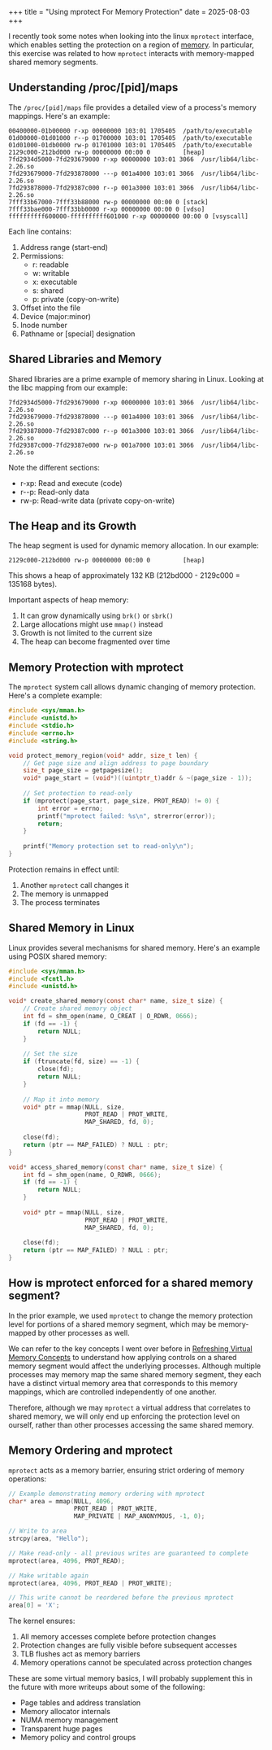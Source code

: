 +++
title = "Using mprotect For Memory Protection"
date = 2025-08-03
+++

I recently took some notes when looking into the linux `mprotect` interface, which enables setting the protection on a region of [memory](https://linux.die.net/man/2/mprotect). In particular, this exercise was related to how ```mprotect``` interacts with memory-mapped shared memory segments.

## Understanding /proc/[pid]/maps

The `/proc/[pid]/maps` file provides a detailed view of a process's memory mappings. Here's an example:

```
00400000-01b00000 r-xp 00000000 103:01 1705405  /path/to/executable
01d00000-01d01000 r--p 01700000 103:01 1705405  /path/to/executable
01d01000-01db0000 rw-p 01701000 103:01 1705405  /path/to/executable
2129c000-212bd000 rw-p 00000000 00:00 0         [heap]
7fd2934d5000-7fd293679000 r-xp 00000000 103:01 3066  /usr/lib64/libc-2.26.so
7fd293679000-7fd293878000 ---p 001a4000 103:01 3066  /usr/lib64/libc-2.26.so
7fd293878000-7fd29387c000 r--p 001a3000 103:01 3066  /usr/lib64/libc-2.26.so
7fff33b67000-7fff33b88000 rw-p 00000000 00:00 0 [stack]
7fff33bae000-7fff33bb0000 r-xp 00000000 00:00 0 [vdso]
ffffffffff600000-ffffffffff601000 r-xp 00000000 00:00 0 [vsyscall]
```

Each line contains:
1. Address range (start-end)
2. Permissions:
   - r: readable
   - w: writable
   - x: executable
   - s: shared
   - p: private (copy-on-write)
3. Offset into the file
4. Device (major:minor)
5. Inode number
6. Pathname or [special] designation

## Shared Libraries and Memory

Shared libraries are a prime example of memory sharing in Linux. Looking at the libc mapping from our example:

```
7fd2934d5000-7fd293679000 r-xp 00000000 103:01 3066  /usr/lib64/libc-2.26.so
7fd293679000-7fd293878000 ---p 001a4000 103:01 3066  /usr/lib64/libc-2.26.so
7fd293878000-7fd29387c000 r--p 001a3000 103:01 3066  /usr/lib64/libc-2.26.so
7fd29387c000-7fd29387e000 rw-p 001a7000 103:01 3066  /usr/lib64/libc-2.26.so
```

Note the different sections:
- r-xp: Read and execute (code)
- r--p: Read-only data
- rw-p: Read-write data (private copy-on-write)

## The Heap and its Growth

The heap segment is used for dynamic memory allocation. In our example:

```
2129c000-212bd000 rw-p 00000000 00:00 0         [heap]
```

This shows a heap of approximately 132 KB (212bd000 - 2129c000 = 135168 bytes).

Important aspects of heap memory:
1. It can grow dynamically using `brk()` or `sbrk()`
2. Large allocations might use `mmap()` instead
3. Growth is not limited to the current size
4. The heap can become fragmented over time

## Memory Protection with mprotect

The `mprotect` system call allows dynamic changing of memory protection. Here's a complete example:

```c
#include <sys/mman.h>
#include <unistd.h>
#include <stdio.h>
#include <errno.h>
#include <string.h>

void protect_memory_region(void* addr, size_t len) {
    // Get page size and align address to page boundary
    size_t page_size = getpagesize();
    void* page_start = (void*)((uintptr_t)addr & ~(page_size - 1));
    
    // Set protection to read-only
    if (mprotect(page_start, page_size, PROT_READ) != 0) {
        int error = errno;
        printf("mprotect failed: %s\n", strerror(error));
        return;
    }
    
    printf("Memory protection set to read-only\n");
}
```

Protection remains in effect until:
1. Another `mprotect` call changes it
2. The memory is unmapped
3. The process terminates

## Shared Memory in Linux

Linux provides several mechanisms for shared memory. Here's an example using POSIX shared memory:

```c
#include <sys/mman.h>
#include <fcntl.h>
#include <unistd.h>

void* create_shared_memory(const char* name, size_t size) {
    // Create shared memory object
    int fd = shm_open(name, O_CREAT | O_RDWR, 0666);
    if (fd == -1) {
        return NULL;
    }
    
    // Set the size
    if (ftruncate(fd, size) == -1) {
        close(fd);
        return NULL;
    }
    
    // Map it into memory
    void* ptr = mmap(NULL, size, 
                     PROT_READ | PROT_WRITE,
                     MAP_SHARED, fd, 0);
    
    close(fd);
    return (ptr == MAP_FAILED) ? NULL : ptr;
}

void* access_shared_memory(const char* name, size_t size) {
    int fd = shm_open(name, O_RDWR, 0666);
    if (fd == -1) {
        return NULL;
    }
    
    void* ptr = mmap(NULL, size,
                     PROT_READ | PROT_WRITE,
                     MAP_SHARED, fd, 0);
    
    close(fd);
    return (ptr == MAP_FAILED) ? NULL : ptr;
}
```

## How is mprotect enforced for a shared memory segment?

In the prior example, we used ```mprotect``` to change the memory protection level for portions
of a shared memory segment, which may be memory-mapped by other processes as well.

We can refer to the key concepts I went over before in [Refreshing Virtual Memory Concepts](@/2025-07-25-refresh-vm-1/index.md) to understand how applying controls on a shared memory segment would affect the underlying processes. Although multiple processes may memory map the same shared memory segment, they each have a distinct virtual memory area that corresponds to this memory mappings, which are controlled independently of one another.

Therefore, although we may ```mprotect``` a virtual address that correlates to shared memory, we will only end up enforcing the protection level on ourself, rather than other processes accessing the same shared memory.

## Memory Ordering and mprotect

`mprotect` acts as a memory barrier, ensuring strict ordering of memory operations:

```c
// Example demonstrating memory ordering with mprotect
char* area = mmap(NULL, 4096, 
                  PROT_READ | PROT_WRITE,
                  MAP_PRIVATE | MAP_ANONYMOUS, -1, 0);

// Write to area
strcpy(area, "Hello");

// Make read-only - all previous writes are guaranteed to complete
mprotect(area, 4096, PROT_READ);

// Make writable again
mprotect(area, 4096, PROT_READ | PROT_WRITE);

// This write cannot be reordered before the previous mprotect
area[0] = 'X';
```

The kernel ensures:
1. All memory accesses complete before protection changes
2. Protection changes are fully visible before subsequent accesses
3. TLB flushes act as memory barriers
4. Memory operations cannot be speculated across protection changes

These are some virtual memory basics, I will probably supplement this in the future with more writeups about some of the following:
- Page tables and address translation
- Memory allocator internals
- NUMA memory management
- Transparent huge pages
- Memory policy and control groups